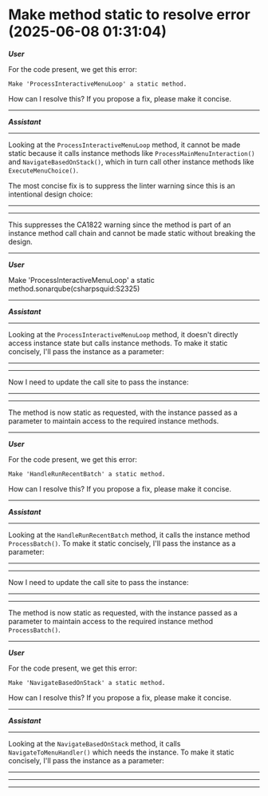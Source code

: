 <!-- Generated by SpecStory -->

# Make method static to resolve error (2025-06-08 01:31:04)

_**User**_

For the code present, we get this error:
```
Make 'ProcessInteractiveMenuLoop' a static method.
```
How can I resolve this? If you propose a fix, please make it concise.

---

_**Assistant**_



---

Looking at the `ProcessInteractiveMenuLoop` method, it cannot be made static because it calls instance methods like `ProcessMainMenuInteraction()` and `NavigateBasedOnStack()`, which in turn call other instance methods like `ExecuteMenuChoice()`.

The most concise fix is to suppress the linter warning since this is an intentional design choice:

---



---

This suppresses the CA1822 warning since the method is part of an instance method call chain and cannot be made static without breaking the design.

---

_**User**_

Make 'ProcessInteractiveMenuLoop' a static method.sonarqube(csharpsquid:S2325)

---

_**Assistant**_



---

Looking at the `ProcessInteractiveMenuLoop` method, it doesn't directly access instance state but calls instance methods. To make it static concisely, I'll pass the instance as a parameter:

---



---

Now I need to update the call site to pass the instance:

---



---

The method is now static as requested, with the instance passed as a parameter to maintain access to the required instance methods.

---

_**User**_

For the code present, we get this error:
```
Make 'HandleRunRecentBatch' a static method.
```
How can I resolve this? If you propose a fix, please make it concise.

---

_**Assistant**_



---

Looking at the `HandleRunRecentBatch` method, it calls the instance method `ProcessBatch()`. To make it static concisely, I'll pass the instance as a parameter:

---



---

Now I need to update the call site to pass the instance:

---



---

The method is now static as requested, with the instance passed as a parameter to maintain access to the required instance method `ProcessBatch()`.

---

_**User**_

For the code present, we get this error:
```
Make 'NavigateBasedOnStack' a static method.
```
How can I resolve this? If you propose a fix, please make it concise.

---

_**Assistant**_



---

Looking at the `NavigateBasedOnStack` method, it calls `NavigateToMenuHandler()` which needs the instance. To make it static concisely, I'll pass the instance as a parameter:

---



---



---

